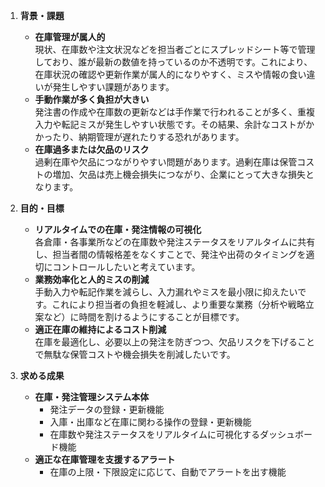 1. **背景・課題**  
   - **在庫管理が属人的**  
     現状、在庫数や注文状況などを担当者ごとにスプレッドシート等で管理しており、誰が最新の数値を持っているのか不透明です。これにより、在庫状況の確認や更新作業が属人的になりやすく、ミスや情報の食い違いが発生しやすい課題があります。  
   - **手動作業が多く負担が大きい**  
     発注書の作成や在庫数の更新などは手作業で行われることが多く、重複入力や転記ミスが発生しやすい状態です。その結果、余計なコストがかかったり、納期管理が遅れたりする恐れがあります。  
   - **在庫過多または欠品のリスク**  
     過剰在庫や欠品につながりやすい問題があります。過剰在庫は保管コストの増加、欠品は売上機会損失につながり、企業にとって大きな損失となります。  

2. **目的・目標**  
   - **リアルタイムでの在庫・発注情報の可視化**  
     各倉庫・各事業所などの在庫数や発注ステータスをリアルタイムに共有し、担当者間の情報格差をなくすことで、発注や出荷のタイミングを適切にコントロールしたいと考えています。  
   - **業務効率化と人的ミスの削減**  
     手動入力や転記作業を減らし、入力漏れやミスを最小限に抑えたいです。これにより担当者の負担を軽減し、より重要な業務（分析や戦略立案など）に時間を割けるようにすることが目標です。  
   - **適正在庫の維持によるコスト削減**  
     在庫を最適化し、必要以上の発注を防ぎつつ、欠品リスクを下げることで無駄な保管コストや機会損失を削減したいです。  

3. **求める成果**  
   - **在庫・発注管理システム本体**  
     - 発注データの登録・更新機能  
     - 入庫・出庫など在庫に関わる操作の登録・更新機能  
     - 在庫数や発注ステータスをリアルタイムに可視化するダッシュボード機能  
   - **適正な在庫管理を支援するアラート**  
     - 在庫の上限・下限設定に応じて、自動でアラートを出す機能  